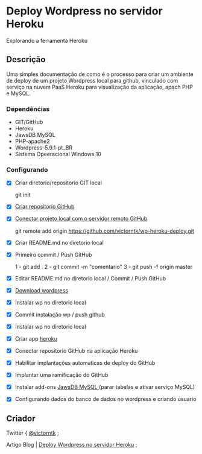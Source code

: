# Deploy Wordpress no servidor Heroku

Explorando a ferramenta Heroku

## Descrição

Uma simples documentação de como é o processo para criar um ambiente de deploy de um projeto Wordpress local para github, vinculado com serviço na nuvem PaaS Heroku para visualização da aplicação, apach PHP e MySQL.

### Dependências

* GIT/GitHub
* Heroku
* JawsDB MySQL
* PHP-apache2
* Wordpress-5.9.1-pt_BR
* Sistema Opeeracional Windows 10

### Configurando

-[x] Criar diretorio/repositorio GIT local 

    git init

-[x] <a href ="https://docs.github.com/pt/get-started/quickstart/create-a-repo">Criar repositorio GitHub</a>

-[x] <a href="https://docs.github.com/pt/get-started/getting-started-with-git/managing-remote-repositories">Conectar projeto local com o servidor remoto GitHub</a>
    
    git remote add origin https://github.com/victorntk/wp-heroku-deploy.git

-[x] Criar README.md no diretorio local

-[x] Primeiro commit / Push GitHub 
   
    1 - git add .
    2 - git commit -m "comentario"
    3 - git push -f origin master

-[x] Editar README.md no diretorio local / Commit / Push GitHub   

-[x] <a href ="https://br.wordpress.org/download/">Download wordpress</a>

-[x] Instalar wp no diretorio local

-[x] Commit instalação wp / push github

-[x] Instalar wp no diretorio local 

-[x] Criar app <a href="https://heroku.com/">heroku</a>

-[x] Conectar repositorio GitHub na aplicação Heroku

-[x] Habilitar implantações automaticas de deploy do GitHub

-[x] Implantar uma ramificação do GitHub

-[x] Instalar add-ons <a href="https://elements.heroku.com/addons/jawsdb"> JawsDB MySQL </a> (parar tabelas e ativar serviço MySQL)

-[x] Configurando dados do banco de dados no wordpress e criando usuario




## Criador

Twitter { [@victorntk](https://twitter.com/victorntk) ;

Artigo Blog | [Deploy Wordpress no servidor Heroku](https://e42.com.br/como-fazer-deploy-wordpress-no-servidor-heroku) ;